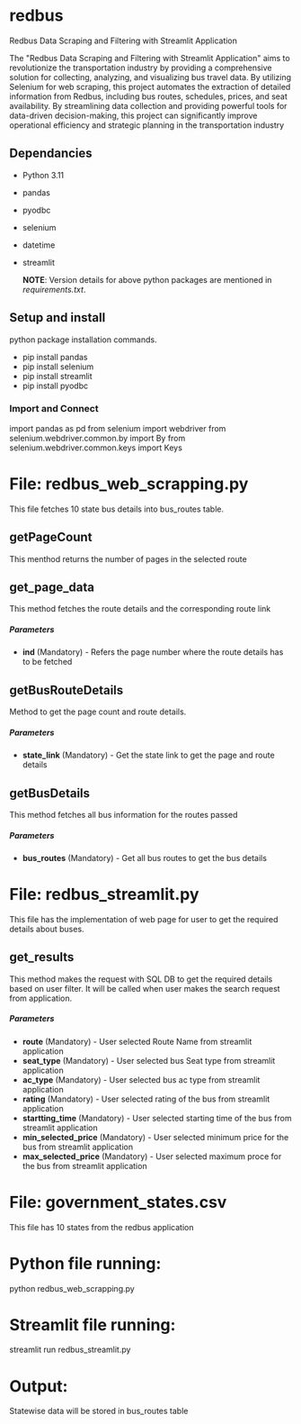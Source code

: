 # redbus
Redbus Data Scraping and Filtering with Streamlit Application

The "Redbus Data Scraping and Filtering with Streamlit Application" aims to revolutionize the transportation industry by providing a comprehensive solution for collecting, analyzing, and visualizing bus travel data. By utilizing Selenium for web scraping, this project automates the extraction of detailed information from Redbus, including bus routes, schedules, prices, and seat availability. By streamlining data collection and providing powerful tools for data-driven decision-making, this project can significantly improve operational efficiency and strategic planning in the transportation industry

## Dependancies

* Python 3.11
* pandas
* pyodbc
* selenium
* datetime
* streamlit

  **NOTE**: Version details for above python packages are mentioned in *requirements.txt*.

## Setup and install

 python package installation commands. 
 * pip install pandas
 * pip install selenium
 * pip install streamlit
 * pip install pyodbc

 ### Import and Connect
 
  import pandas as pd
  from selenium import webdriver
  from selenium.webdriver.common.by import By
  from selenium.webdriver.common.keys import Keys

# File: redbus_web_scrapping.py
This file fetches 10 state bus details into bus_routes table.

## getPageCount
This menthod returns the number of pages in the selected route

## get_page_data
This method fetches the route details and the corresponding route link

##### Parameters
* **ind** (Mandatory) - Refers the page number where the route details has to be fetched

## getBusRouteDetails
Method to get the page count and route details.

##### Parameters
* **state_link** (Mandatory) - Get the state link to get the page and route details

## getBusDetails
This method fetches all bus information for the routes passed

##### Parameters
* **bus_routes** (Mandatory) - Get all bus routes to get the bus details

# File: redbus_streamlit.py
This file has the implementation of web page for user to get the required details about buses.

## get_results
This method makes the request with SQL DB to get the required details based on user filter. It will be called when 
user makes the search request from application.

##### Parameters
* **route** (Mandatory) - User selected Route Name from streamlit application
* **seat_type** (Mandatory) - User selected bus Seat type from streamlit application
* **ac_type** (Mandatory) - User selected bus ac type from streamlit application
* **rating** (Mandatory) - User selected rating of the bus from streamlit application
* **startting_time** (Mandatory) - User selected starting time of the bus from streamlit application
* **min_selected_price** (Mandatory) - User selected minimum price for the bus from streamlit application
* **max_selected_price** (Mandatory) - User selected maximum proce for the bus from streamlit application

# File: government_states.csv
This file has 10 states from the redbus application

# Python file running:

python redbus_web_scrapping.py

# Streamlit file running:

streamlit run redbus_streamlit.py

# Output:

Statewise data will be stored in bus_routes table
 
